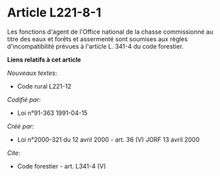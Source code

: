 # Article L221-8-1

Les fonctions d'agent de l'Office national de la chasse commissionné au titre des eaux et forêts et assermenté sont soumises
aux règles d'incompatibilité prévues à l'article L. 341-4 du code forestier.

**Liens relatifs à cet article**

_Nouveaux textes_:

  - Code rural L221-12

_Codifié par_:

  - Loi n°91-363 1991-04-15

_Créé par_:

  - Loi n°2000-321 du 12 avril 2000 - art. 36 (V) JORF 13 avril 2000

_Cite_:

  - Code forestier - art. L341-4 (V)

